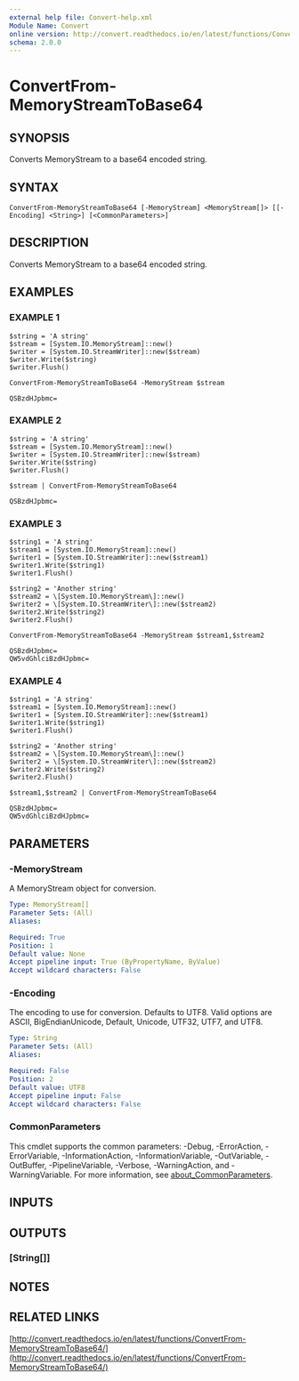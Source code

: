 ```yaml
---
external help file: Convert-help.xml
Module Name: Convert
online version: http://convert.readthedocs.io/en/latest/functions/ConvertFrom-MemoryStreamToBase64/
schema: 2.0.0
---
```


# ConvertFrom-MemoryStreamToBase64

## SYNOPSIS
Converts MemoryStream to a base64 encoded string.

## SYNTAX

```
ConvertFrom-MemoryStreamToBase64 [-MemoryStream] <MemoryStream[]> [[-Encoding] <String>] [<CommonParameters>]
```

## DESCRIPTION
Converts MemoryStream to a base64 encoded string.

## EXAMPLES

### EXAMPLE 1
```
$string = 'A string'
$stream = [System.IO.MemoryStream]::new()
$writer = [System.IO.StreamWriter]::new($stream)
$writer.Write($string)
$writer.Flush()

ConvertFrom-MemoryStreamToBase64 -MemoryStream $stream

QSBzdHJpbmc=
```

### EXAMPLE 2
```
$string = 'A string'
$stream = [System.IO.MemoryStream]::new()
$writer = [System.IO.StreamWriter]::new($stream)
$writer.Write($string)
$writer.Flush()

$stream | ConvertFrom-MemoryStreamToBase64

QSBzdHJpbmc=
```

### EXAMPLE 3
```
$string1 = 'A string'
$stream1 = [System.IO.MemoryStream]::new()
$writer1 = [System.IO.StreamWriter]::new($stream1)
$writer1.Write($string1)
$writer1.Flush()

$string2 = 'Another string'
$stream2 = \[System.IO.MemoryStream\]::new()
$writer2 = \[System.IO.StreamWriter\]::new($stream2)
$writer2.Write($string2)
$writer2.Flush()

ConvertFrom-MemoryStreamToBase64 -MemoryStream $stream1,$stream2

QSBzdHJpbmc=
QW5vdGhlciBzdHJpbmc=
```

### EXAMPLE 4
```
$string1 = 'A string'
$stream1 = [System.IO.MemoryStream]::new()
$writer1 = [System.IO.StreamWriter]::new($stream1)
$writer1.Write($string1)
$writer1.Flush()

$string2 = 'Another string'
$stream2 = \[System.IO.MemoryStream\]::new()
$writer2 = \[System.IO.StreamWriter\]::new($stream2)
$writer2.Write($string2)
$writer2.Flush()

$stream1,$stream2 | ConvertFrom-MemoryStreamToBase64

QSBzdHJpbmc=
QW5vdGhlciBzdHJpbmc=
```

## PARAMETERS

### -MemoryStream
A MemoryStream object for conversion.

```yaml
Type: MemoryStream[]
Parameter Sets: (All)
Aliases:

Required: True
Position: 1
Default value: None
Accept pipeline input: True (ByPropertyName, ByValue)
Accept wildcard characters: False
```

### -Encoding
The encoding to use for conversion.
Defaults to UTF8.
Valid options are ASCII, BigEndianUnicode, Default, Unicode, UTF32, UTF7, and UTF8.

```yaml
Type: String
Parameter Sets: (All)
Aliases:

Required: False
Position: 2
Default value: UTF8
Accept pipeline input: False
Accept wildcard characters: False
```

### CommonParameters
This cmdlet supports the common parameters: -Debug, -ErrorAction, -ErrorVariable, -InformationAction, -InformationVariable, -OutVariable, -OutBuffer, -PipelineVariable, -Verbose, -WarningAction, and -WarningVariable. For more information, see [about_CommonParameters](http://go.microsoft.com/fwlink/?LinkID=113216).

## INPUTS

## OUTPUTS

### [String[]]
## NOTES

## RELATED LINKS

[http://convert.readthedocs.io/en/latest/functions/ConvertFrom-MemoryStreamToBase64/](http://convert.readthedocs.io/en/latest/functions/ConvertFrom-MemoryStreamToBase64/)

